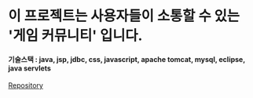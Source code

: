 # 이 프로젝트는 사용자들이 소통할 수 있는 '게임 커뮤니티' 입니다.

#### 기술스택 : java, jsp, jdbc, css, javascript, apache tomcat, mysql, eclipse, java servlets

[Repository](https://github.com/wltjdqo55/SeongBaeProject/tree/main/MyMapleProject)
